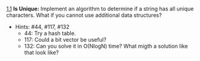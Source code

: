 [1.1](./1.1/IsUnique.js) **Is Unique:** Implement an algorithm to determine if a string has all unique characters. What if you cannot use additional data structures?
* Hints: #44, #117, #132
    * 44: Try a hash table.
    * 117: Could a bit vector be useful?
    * 132: Can you solve it in O(NlogN) time? What migth a solution like that look like?